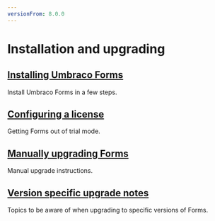 ```yaml
---
versionFrom: 8.0.0
---
```


# Installation and upgrading

## [Installing Umbraco Forms](Install)

Install Umbraco Forms in a few steps.

## [Configuring a license](../../The-Licensing-model)

Getting Forms out of trial mode.

## [Manually upgrading Forms](ManualUpgrade.md)

Manual upgrade instructions.

## [Version specific upgrade notes](Version-Specific.md)

Topics to be aware of when upgrading to specific versions of Forms.
